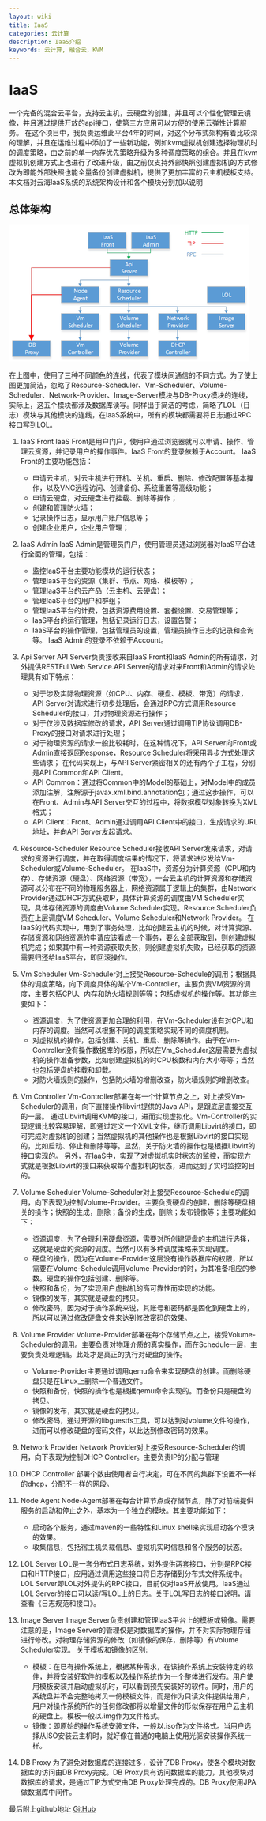 ```yaml
---
layout: wiki
title: IaaS
categories: 云计算
description: IaaS介绍
keywords: 云计算, 融合云，KVM
---
```


# IaaS

一个完备的混合云平台，支持云主机，云硬盘的创建，并且可以个性化管理云镜像，并且通过提供开放的api接口，使第三方应用可以方便的使用云弹性计算服务。
在这个项目中，我负责运维此平台4年的时间，对这个分布式架构有着比较深的理解，并且在运维过程中添加了一些新功能，例如kvm虚拟机创建选择物理机时的调度策略，由之前的单一内存优先策略升级为多种调度策略的组合。并且在kvm虚拟机创建方式上也进行了改进升级，由之前仅支持外部快照创建虚拟机的方式修改为即能外部快照也能全量备份创建虚拟机，提供了更加丰富的云主机模板支持。
本文档对云海IaaS系统的系统架构设计和各个模块分别加以说明

## 总体架构

![架构图](/images/peojects/IaaS/frame.jpg)

在上图中，使用了三种不同颜色的连线，代表了模块间通信的不同方式。为了使上图更加简洁，忽略了Resource-Scheduler、Vm-Scheduler、Volume-Scheduler、Network-Provider、Image-Server模块与DB-Proxy模块的连线，实际上，这五个模块都涉及数据库读写。同样出于简洁的考虑，简略了LOL（日志）模块与其他模块的连线，在IaaS系统中，所有的模块都需要将日志通过RPC接口写到LOL。

1. IaaS Front
IaaS Front是用户门户，使用户通过浏览器就可以申请、操作、管理云资源，并记录用户的操作事件。IaaS Front的登录依赖于Account。
IaaS Front的主要功能包括：

    - 申请云主机，对云主机进行开机、关机、重启、删除、修改配置等基本操作，以及VNC远程访问、创建备份、系统重置等高级功能；
    - 申请云硬盘，对云硬盘进行挂载、删除等操作；
    - 创建和管理防火墙；
    - 记录操作日志，显示用户账户信息等；
    - 创建企业用户，企业用户管理；
    
2. IaaS Admin
IaaS Admin是管理员门户，使用管理员通过浏览器对IaaS平台进行全面的管理，包括：
    - 监控IaaS平台主要功能模块的运行状态；
    - 管理IaaS平台的资源（集群、节点、网络、模板等）；
    - 管理IaaS平台的云产品（云主机、云硬盘）；
    - 管理IaaS平台的用户和群组；
    - 管理IaaS平台的计费，包括资源费用设置、套餐设置、交易管理等；
    - IaaS平台的运行管理，包括记录运行日志，设置告警；
    - IaaS平台的操作管理，包括管理员的设置，管理员操作日志的记录和查询等。
IaaS Admin的登录不依赖于Account。

3. Api Server
API Server负责接收来自IaaS Front和IaaS Admin的所有请求，对外提供RESTFul Web Service.API Server的请求对来Front和Admin的请求处理具有如下特点：
    - 对于涉及实际物理资源（如CPU、内存、硬盘、模板、带宽）的请求，API Server对请求进行初步处理后，会通过RPC方式调用Resource Scheduler的接口，并对物理资源进行操作；
    - 对于仅涉及数据库修改的请求，API Server通过调用TIP协议调用DB-Proxy的接口对请求进行处理；
    - 对于物理资源的请求一般比较耗时，在这种情况下，API Server向Front或Admin直接返回Response，Resource Scheduler将采用异步方式处理这些请求；
在代码实现上，与API Server紧密相关的还有两个子工程，分别是API Common和API Client。
    - API Common：通过将Common中的Model的基础上，对Model中的成员添加注解，注解源于javax.xml.bind.annotation包；通过这步操作，可以在Front、Admin与API Server交互的过程中，将数据模型对象转换为XML格式；
    - API Client：Front、Admin通过调用API Client中的接口，生成请求的URL地址，并向API Server发起请求。
    
4. Resource-Scheduler
Resource Scheduler接收API Server发来请求，对请求的资源进行调度，并在取得调度结果的情况下，将请求进步发给Vm-Scheduler或Volume-Scheduler。
在IaaS中，资源分为计算资源（CPU和内存）、存储资源（硬盘）、网络资源（带宽），一台云主机的计算资源和存储资源可以分布在不同的物理服务器上，网络资源属于逻辑上的集群，由Network Provider通过DHCP方式获取IP，具体计算资源的调度由VM Scheduler实现，具体存储资源的调度由Volume Scheduler实现。Resource Scheduler负责在上层调度VM Scheduler、Volume Scheduler和Network Provider。
在IaaS的代码实现中，用到了事务处理，比如创建云主机的时候，对计算资源、存储资源和网络资源的申请应该看成一个事务，要么全部获取到，则创建虚拟机完成；如果其中有一种资源获取失败，则创建虚拟机失败，已经获取的资源需要归还给IaaS平台，即回滚操作。

5. Vm Scheduler
Vm-Scheduler对上接受Resource-Schedule的调用；根据具体的调度策略，向下调度具体的某个Vm-Controller。主要负责VM资源的调度，主要包括CPU、内存和防火墙规则等等；包括虚拟机的操作等。其功能主要如下：
    - 资源调度，为了使资源更加合理的利用，在Vm-Scheduler设有对CPU和内存的调度。当然可以根据不同的调度策略实现不同的调度机制。
    - 对虚拟机的操作，包括创建、关机、重启、删除等操作。由于在Vm-Controller没有操作数据库的权限，所以在Vm_Scheduler这层需要为虚拟机的操作准备参数，比如创建虚拟机的时CPU核数和内存大小等等；当然也包括硬盘的挂载和卸载。
    - 对防火墙规则的操作，包括防火墙的增删改查，防火墙规则的增删改查。
    
6. Vm Controller
Vm-Controller部署在每一个计算节点之上，对上接受Vm-Scheduler的调用，向下直接操作libvirt提供的Java API，是跟底层直接交互的一层。
通过Libvirt调用KVM的接口，进而实现虚拟化。Vm-Controller的实现逻辑比较容易理解，即通过定义一个XML文件，继而调用Libvirt的接口，即可完成对虚拟机的创建；当然虚拟机的其他操作也是根据Libvirt的接口实现的，比如启动、停止和删除等等。显然，关于防火墙的操作也是根据Libvirt的接口实现的。
另外，在IaaS中，实现了对虚拟机实时状态的监控，而实现方式就是根据Libvirt的接口来获取每个虚拟机的状态，进而达到了实时监控的目的。

7. Volume Scheduler
Volume-Scheduler对上接受Resource-Schedule的调用，向下表现为控制Volume-Provider。主要负责硬盘的创建，删除等硬盘相关的操作；快照的生成，删除；备份的生成，删除；发布镜像等；主要功能如下：
    - 资源调度，为了合理利用硬盘资源，需要对所创建硬盘的主机进行选择，这就是硬盘的资源的调度。当然可以有多种调度策略来实现调度。
    - 硬盘的操作，因为在Volume-Provider这层没有操作数据库的权限，所以需要在Volume-Schedule调用Volume-Provider的时，为其准备相应的参数。硬盘的操作包括创建、删除等。
    - 快照和备份，为了实现用户虚拟机的高可靠性而实现的功能。
    - 镜像的发布，其实就是硬盘的拷贝。
    - 修改密码，因为对于操作系统来说，其账号和密码都是固化到硬盘上的，所以可以通过修改硬盘文件来达到修改密码的效果。
    
8. Volume Provider
Volume-Provider部署在每个存储节点之上，接受Volume-Scheduler的调用。主要负责对物理介质的真实操作，而在Schedule一层，主要负责处理逻辑。此处才是真正的执行对硬盘的操作。
    - Volume-Provider主要通过调用qemu命令来实现硬盘的创建。而删除硬盘只是在Linux上删除一个普通文件。
    - 快照和备份，快照的操作也是根据qemu命令实现的。而备份只是硬盘的拷贝。
    - 镜像的发布，其实就是硬盘的拷贝。
    - 修改密码，通过开源的libguestfs工具，可以达到对volume文件的操作，进而可以修改硬盘的密码文件，以此达到修改密码的效果。
    
9. Network Provider
Network Provider对上接受Resource-Scheduler的调用，向下表现为控制DHCP Controller。主要负责IP的分配与管理

10. DHCP Controller
部署个数由使用者自行决定，可在不同的集群下设置不一样的dhcp，分配不一样的网段。

11. Node Agent
Node-Agent部署在每台计算节点或存储节点，除了对前端提供服务的启动和停止之外，基本为一个独立的模块。其主要功能如下：
    - 启动各个服务，通过maven的一些特性和Linux shell来实现启动各个模块的效果。
    - 收集信息，包括宿主机负载信息、虚拟机实时信息和各个服务的状态。
    
12. LOL Server 
LOL是一套分布式日志系统，对外提供两套接口，分别是RPC接口和HTTP接口，应用通过调用这些接口将日志存储到分布式文件系统中。
LOL Server即LOL对外提供的RPC接口，目前仅对IaaS开放使用。IaaS通过LOL Server的接口可以读/写LOL上的日志。关于LOL写日志的接口说明，请查看《日志规范和接口》。

13. Image Server
Image Server负责创建和管理IaaS平台上的模板或镜像。需要注意的是，Image Server的管理仅是对数据库的操作，并不对实际物理存储进行修改。对物理存储资源的修改（如镜像的保存，删除等）有Volume Scheduler实现。
关于模板和镜像的区别:
    - 模板：在已有操作系统上，根据某种需求，在该操作系统上安装特定的软件，并将安装好软件的模板以及操作系统作为一个整体进行发布。用户使用模板安装并启动虚拟机时，可以看到预先安装好的软件。同时，用户的系统盘并不会完整地拷贝一份模板文件，而是作为只读文件提供给用户，用户对操作系统所作的任何修改都将以增量文件的形似保存在用户云主机的硬盘上。模板一般以.img作为文件格式。
    - 镜像：即原始的操作系统安装文件，一般以.iso作为文件格式。当用户选择从ISO安装云主机时，就好像在普通的电脑上使用光驱安装操作系统一样。
    
14. DB Proxy
为了避免对数据库的连接过多，设计了DB Proxy，使各个模块对数据库的访问由DB Proxy完成。DB Proxy具有访问数据库的能力，其他模块对数据库的请求，是通过TIP方式交由DB Proxy处理完成的。DB Proxy使用JPA做数据库中间件。



最后附上github地址
[GitHub](https://github.com/ShangfengDing/IaaS)


   
